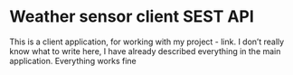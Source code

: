 ﻿
# Weather sensor client SEST API  
This is a client application, for working with my project - link.
I don’t really know what to write here, I have already described everything in the main application.
Everything works fine


